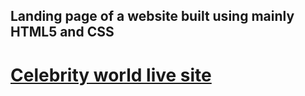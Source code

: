 ## Landing page of a website built using mainly HTML5 and CSS
# [Celebrity world live site](https://celebritiesworld.netlify.app/)

